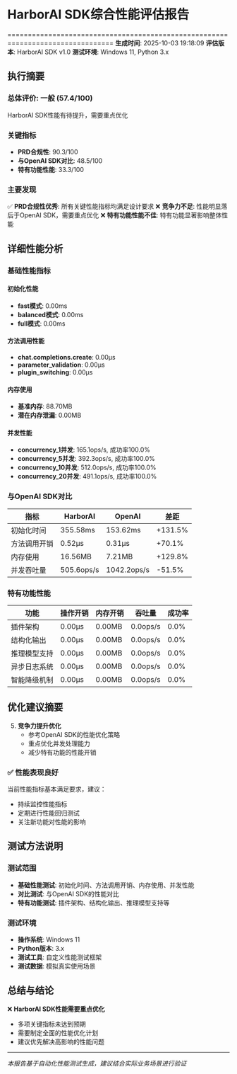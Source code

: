 # HarborAI SDK综合性能评估报告
================================================================================
**生成时间**: 2025-10-03 19:18:09
**评估版本**: HarborAI SDK v1.0
**测试环境**: Windows 11, Python 3.x

## 执行摘要

### 总体评价: 一般 (57.4/100)
HarborAI SDK性能有待提升，需要重点优化

### 关键指标
- **PRD合规性**: 90.3/100
- **与OpenAI SDK对比**: 48.5/100
- **特有功能性能**: 33.3/100

### 主要发现
✅ **PRD合规性优秀**: 所有关键性能指标均满足设计要求
❌ **竞争力不足**: 性能明显落后于OpenAI SDK，需要重点优化
❌ **特有功能性能不佳**: 特有功能显著影响整体性能

## 详细性能分析

### 基础性能指标
#### 初始化性能
- **fast模式**: 0.00ms
- **balanced模式**: 0.00ms
- **full模式**: 0.00ms

#### 方法调用性能
- **chat.completions.create**: 0.00μs
- **parameter_validation**: 0.00μs
- **plugin_switching**: 0.00μs

#### 内存使用
- **基准内存**: 88.70MB
- **潜在内存泄漏**: 0.00MB

#### 并发性能
- **concurrency_1并发**: 165.1ops/s, 成功率100.0%
- **concurrency_5并发**: 392.3ops/s, 成功率100.0%
- **concurrency_10并发**: 512.0ops/s, 成功率100.0%
- **concurrency_20并发**: 491.1ops/s, 成功率100.0%

### 与OpenAI SDK对比
| 指标 | HarborAI | OpenAI | 差距 |
|------|----------|--------|------|
| 初始化时间 | 355.58ms | 153.62ms | +131.5% |
| 方法调用开销 | 0.52μs | 0.31μs | +70.1% |
| 内存使用 | 16.56MB | 7.21MB | +129.8% |
| 并发吞吐量 | 505.6ops/s | 1042.2ops/s | -51.5% |

### 特有功能性能
| 功能 | 操作开销 | 内存开销 | 吞吐量 | 成功率 |
|------|----------|----------|--------|--------|
| 插件架构 | 0.00μs | 0.00MB | 0.0ops/s | 0.0% |
| 结构化输出 | 0.00μs | 0.00MB | 0.0ops/s | 0.0% |
| 推理模型支持 | 0.00μs | 0.00MB | 0.0ops/s | 0.0% |
| 异步日志系统 | 0.00μs | 0.00MB | 0.0ops/s | 0.0% |
| 智能降级机制 | 0.00μs | 0.00MB | 0.0ops/s | 0.0% |

## 优化建议摘要

5. **竞争力提升优化**
   - 参考OpenAI SDK的性能优化策略
   - 重点优化并发处理能力
   - 减少特有功能的性能开销

### ✅ 性能表现良好
当前性能指标基本满足要求，建议：
- 持续监控性能指标
- 定期进行性能回归测试
- 关注新功能对性能的影响

## 测试方法说明

### 测试范围
- **基础性能测试**: 初始化时间、方法调用开销、内存使用、并发性能
- **对比测试**: 与OpenAI SDK的性能对比
- **特有功能测试**: 插件架构、结构化输出、推理模型支持等

### 测试环境
- **操作系统**: Windows 11
- **Python版本**: 3.x
- **测试工具**: 自定义性能测试框架
- **测试数据**: 模拟真实使用场景

## 总结与结论

❌ **HarborAI SDK性能需要重点优化**
- 多项关键指标未达到预期
- 需要制定全面的性能优化计划
- 建议优先解决高影响的性能问题

---
*本报告基于自动化性能测试生成，建议结合实际业务场景进行验证*